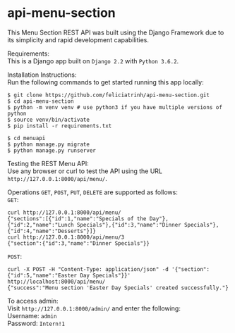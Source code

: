 # api-menu-section
This Menu Section REST API was built using the Django Framework due to its simplicity and rapid development capabilities.

Requirements:  
This is a Django app built on `Django 2.2` with `Python 3.6.2`.   

Installation Instructions:  
Run the following commands to get started running this app locally: 
```
$ git clone https://github.com/feliciatrinh/api-menu-section.git  
$ cd api-menu-section  
$ python -m venv venv # use python3 if you have multiple versions of python
$ source venv/bin/activate  
$ pip install -r requirements.txt  
```
```
$ cd menuapi
$ python manage.py migrate  
$ python manage.py runserver
```

Testing the REST Menu API:  
Use any browser or curl to test the API using the URL `http://127.0.0.1:8000/api/menu/`.   

Operations `GET`, `POST`, `PUT`, `DELETE` are supported as follows:   
`GET`:     
```
curl http://127.0.0.1:8000/api/menu/
{"sections":[{"id":1,"name":"Specials of the Day"},{"id":2,"name":"Lunch Specials"},{"id":3,"name":"Dinner Specials"},{"id":4,"name":"Desserts"}]}﻿   
curl http://127.0.0.1:8000/api/menu/3   
{"section":{"id":3,"name":"Dinner Specials"}}  
```
`POST`:  
```
curl -X POST -H "Content-Type: application/json" -d '{"section":{"id":5,"name":"Easter Day Specials"}}' http://localhost:8000/api/menu/
{"success":"Menu section 'Easter Day Specials' created successfully."}
```

To access admin:  
Visit `http://127.0.0.1:8000/admin/` and enter the following:  
Username: `admin`  
Password: `Intern!1`  
